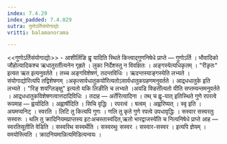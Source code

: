 ```yaml
---
index: 7.4.29
index_padded: 7.4.029
sutra: गुणोऽर्तिसंयोगाद्योः
vritti: balamanorama

---
```

<<गुणोऽर्तिसंयोगाद्योः>> - आशीर्लिङि ह्वृ यादिति स्थिते कित्त्वाद्गुणनिषेधे प्राप्ते —  गुणोऽर्ति । भौवादिको जौहोत्यादिकश्च ऋधातुरर्तीत्यनेन गृह्रते । लुका निर्देशस्तु न विवक्षितः । अङ्गस्येत्यधिकृतम् । "रीङृतः" इत्यत ऋत इत्यनुवर्तते । तच्च अङ्गविशेषणं, तदन्तविधिः । ऋदन्तस्याङ्गस्येति लभ्यते । संयोगाद्योरित्यपि तद्विशेषणम् ।अकृत्सार्वधातुकयो॑रित्यतोऽसार्वधातुकग्रहणमनुवर्तते । आद्र्धधातुके इति लभ्यते । "रिङ् शयग्लिङ्क्षु" इत्यतो यकि लिङीति च लभ्यते ।अयडि क्ङिती॑त्यतो यीति सप्तम्यन्तमनुवर्तते । आद्र्धधातुकविशेषणत्वात्तदादिविधिः । तदाह — अर्तेरित्यादिना । तथ् च ह्वृ-यात् इतिस्थिते गुणे रपरत्वे रूपमाह —  ह्वर्यादिति । अह्वार्षीदिति । सिचि वृद्धिः । रपरत्वं । षत्वम् । अह्वरिष्यत् । स्वृ इति । अयमप्यनिट् । स्वरति । लिटि तु कित्यपि गुणः । णलि तु कृते गुणे रपत्वे उपधावृद्धिः । सस्वार सस्वरतुः सस्वरुः । थलि तु क्रादिनियमप्राप्तस्य इटःअचस्तास्व॑दित,ऋतो भारद्वाजस्ये॑ति च नित्यनिषेधे प्राप्ते आह —  स्वरतिसूतीति वेडिति । सस्वरिथ सस्वर्थेति । सस्वरथुः सस्वर । सस्वार-सस्वर । इत्यपि ज्ञेयम् । वमयोस्त्विति । क्रादनियमान्नित्यमिडित्यन्वयः । 